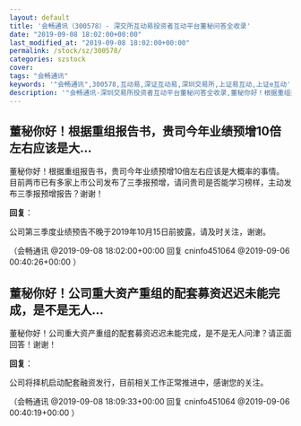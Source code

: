 ```yaml
---
layout: default
title: '会畅通讯（300578）- 深交所互动易投资者互动平台董秘问答全收录'
date: "2019-09-08 18:02:00+00:00"
last_modified_at: "2019-09-08 18:02:00+00:00"
permalink: /stock/sz/300578/
categories: szstock
cover: 
tags: "会畅通讯"
keywords: '"会畅通讯",300578,互动易,深证互动易,深圳交易所,上证易互动,上证e互动'
description: '"会畅通讯-深圳交易所投资者互动平台董秘问答全收录,董秘你好！根据重组报告书，贵司今年业绩预增10倍左右应该是大概率的事情。目前两市已有多家上市公司发布了三季报预增，请问贵司是否能学习榜样，主动发布三季报预增报告？谢谢！"'
---
```


## 董秘你好！根据重组报告书，贵司今年业绩预增10倍左右应该是大...

董秘你好！根据重组报告书，贵司今年业绩预增10倍左右应该是大概率的事情。目前两市已有多家上市公司发布了三季报预增，请问贵司是否能学习榜样，主动发布三季报预增报告？谢谢！

**回复**：

公司第三季度业绩预告不晚于2019年10月15日前披露，请及时关注，谢谢。 

（会畅通讯  @2019-09-08 18:02:00+00:00 回复 cninfo451064  @2019-09-06 00:40:26+00:00 ）

## 董秘你好！公司重大资产重组的配套募资迟迟未能完成，是不是无人...

董秘你好！公司重大资产重组的配套募资迟迟未能完成，是不是无人问津？请正面回答！谢谢！

**回复**：

公司将择机启动配套融资发行，目前相关工作正常推进中，感谢您的关注。 

（会畅通讯  @2019-09-08 18:09:33+00:00 回复 cninfo451064  @2019-09-06 00:40:19+00:00 ）

